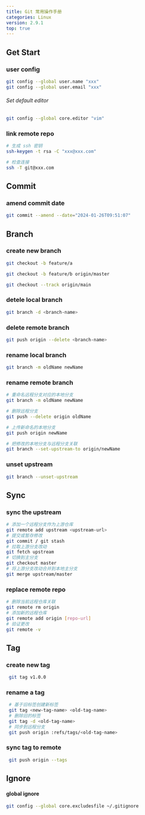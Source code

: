 ```yaml
---
title: Git 常用操作手册
categories: Linux
version: 2.9.1
top: true
---
```


## Get Start

### user config

```bash
git config --global user.name "xxx"
git config --global user.email "xxx"
```

###### Set default editor

```bash
git config --global core.editor "vim"
```

### link remote repo

```bash
# 生成 ssh 密钥
ssh-keygen -t rsa -C "xxx@xxx.com"
```

```bash
# 检查连接
ssh -T git@xxx.com
```

## Commit

### amend commit date

```bash
git commit --amend --date="2024-01-26T09:51:07"
```

## Branch

### create new branch

```bash
git checkout -b feature/a
```
```bash
git checkout -b feature/b origin/master
```
```bash
git checkout --track origin/main
```

### detele local branch

```bash
git branch -d <branch-name>
```

### delete remote branch

```bash
git push origin --delete <branch-name>
```

### rename local branch

```bash
git branch -m oldName newName
```
### rename remote branch

```bash
# 重命名远程分支对应的本地分支
git branch -m oldName newName
```
```bash
# 删除远程分支
git push --delete origin oldName
```
```bash
# 上传新命名的本地分支
git push origin newName
```
```bash
# 把修改的本地分支与远程分支关联
git branch --set-upstream-to origin/newName
```

### unset upstream

```bash
git branch --unset-upstream
```


## Sync

### sync the upstream

```bash
# 添加一个远程分支作为上游仓库
git remote add upstream <upstream-url>
# 提交或暂存修改 
git commit / git stash
# 拉取上游分支改动
git fetch upstream
# 切换到主分支
git checkout master
# 将上游分支改动合并到本地主分支
git merge upstream/master
```

### replace remote repo

```bash
# 删除当前远程仓库关联
git remote rm origin
# 添加新的远程仓库
git remote add origin [repo-url]
# 验证更改
git remote -v 
```

## Tag

### create new tag

```bash
 git tag v1.0.0
```

### rename a tag

```bash
 # 基于旧标签创建新标签
 git tag <new-tag-name> <old-tag-name>
 # 删除旧的标签
 git tag -d <old-tag-name>
 # 同步到远程分支
 git push origin :refs/tags/<old-tag-name>
```

### sync tag to remote

```bash
 git push origin --tags
```

## Ignore

#### global ignore

```bash
git config --global core.excludesfile ~/.gitignore
```

